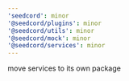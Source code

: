 ```yaml
---
'seedcord': minor
'@seedcord/plugins': minor
'@seedcord/utils': minor
'@seedcord/mock': minor
'@seedcord/services': minor
---
```


move services to its own package
